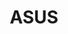 ---
title: ASUS
crosslinks:
- Dell
- laptops
- Amd
- SuggestALaptop
- techsupport
- Hewlett_Packard
---